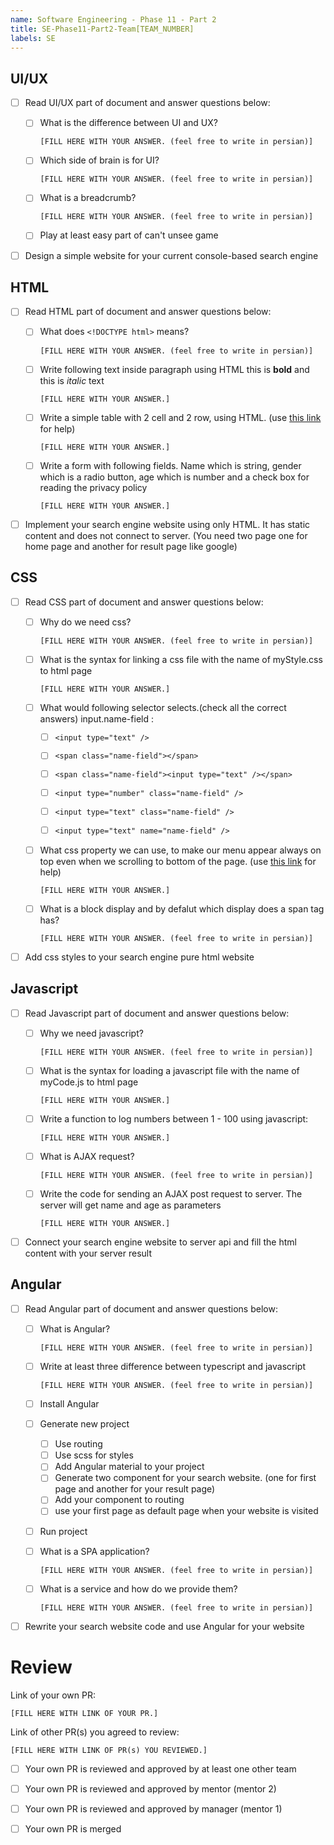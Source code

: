 ```yaml
---
name: Software Engineering - Phase 11 - Part 2
title: SE-Phase11-Part2-Team[TEAM_NUMBER]
labels: SE
---
```


## UI/UX

-   [ ] Read UI/UX part of document and answer questions below:

    -   [ ] What is the difference between UI and UX?

        `[FILL HERE WITH YOUR ANSWER. (feel free to write in persian)]`

    -   [ ] Which side of brain is for UI?

        `[FILL HERE WITH YOUR ANSWER. (feel free to write in persian)]`

    -   [ ] What is a breadcrumb?

        `[FILL HERE WITH YOUR ANSWER. (feel free to write in persian)]`

    -   [ ] Play at least easy part of can't unsee game

-   [ ] Design a simple website for your current console-based search engine

## HTML

-   [ ] Read HTML part of document and answer questions below:

    -   [ ] What does `<!DOCTYPE html>` means?

        `[FILL HERE WITH YOUR ANSWER. (feel free to write in persian)]`

    -   [ ] Write following text inside paragraph using HTML
            this is <b>bold</b> and this is <i>italic</i> text

        `[FILL HERE WITH YOUR ANSWER.]`

    -   [ ] Write a simple table with 2 cell and 2 row, using HTML. (use <a target="_blank" href="https://www.w3schools.com/tags/">this link</a> for help)

        `[FILL HERE WITH YOUR ANSWER.]`

    -   [ ] Write a form with following fields. Name which is string, gender which is a radio button, age which is number and a check box for reading the privacy policy

        `[FILL HERE WITH YOUR ANSWER.]`

-   [ ] Implement your search engine website using only HTML. It has static content and does not connect to server. (You need two page one for home page and another for result page like google)

## CSS

-   [ ] Read CSS part of document and answer questions below:

    -   [ ] Why do we need css?

        `[FILL HERE WITH YOUR ANSWER. (feel free to write in persian)]`

    -   [ ] What is the syntax for linking a css file with the name of myStyle.css to html page

        `[FILL HERE WITH YOUR ANSWER.]`

    -   [ ] What would following selector selects.(check all the correct answers) input.name-field :

        -   [ ] `<input type="text" />`

        -   [ ] `<span class="name-field"></span>`

        -   [ ] `<span class="name-field"><input type="text" /></span>`

        -   [ ] `<input type="number" class="name-field" />`

        -   [ ] `<input type="text" class="name-field" />`

        -   [ ] `<input type="text" name="name-field" />`

    -   [ ] What css property we can use, to make our menu appear always on top even when we scrolling to bottom of the page. (use <a target="_blank" href="https://www.w3schools.com/css/css_positioning.asp">this link</a> for help)

        `[FILL HERE WITH YOUR ANSWER.]`

    -   [ ] What is a block display and by defalut which display does a span tag has?

        `[FILL HERE WITH YOUR ANSWER. (feel free to write in persian)]`

-   [ ] Add css styles to your search engine pure html website

## Javascript

-   [ ] Read Javascript part of document and answer questions below:

    -   [ ] Why we need javascript?

        `[FILL HERE WITH YOUR ANSWER. (feel free to write in persian)]`

    -   [ ] What is the syntax for loading a javascript file with the name of myCode.js to html page

        `[FILL HERE WITH YOUR ANSWER.]`

    -   [ ] Write a function to log numbers between 1 - 100 using javascript:

        `[FILL HERE WITH YOUR ANSWER.]`

    -   [ ] What is AJAX request?

        `[FILL HERE WITH YOUR ANSWER. (feel free to write in persian)]`

    -   [ ] Write the code for sending an AJAX post request to server. The server will get name and age as parameters

        `[FILL HERE WITH YOUR ANSWER.]`

-   [ ] Connect your search engine website to server api and fill the html content with your server result

## Angular

-   [ ] Read Angular part of document and answer questions below:

    -   [ ] What is Angular?

        `[FILL HERE WITH YOUR ANSWER. (feel free to write in persian)]`

    -   [ ] Write at least three difference between typescript and javascript

        `[FILL HERE WITH YOUR ANSWER. (feel free to write in persian)]`

    -   [ ] Install Angular
    -   [ ] Generate new project
        -   [ ] Use routing
        -   [ ] Use scss for styles
        -   [ ] Add Angular material to your project
        -   [ ] Generate two component for your search website. (one for first page and another for your result page)
        -   [ ] Add your component to routing
        -   [ ] use your first page as default page when your website is visited
    -   [ ] Run project
    -   [ ] What is a SPA application?

        `[FILL HERE WITH YOUR ANSWER. (feel free to write in persian)]`

    -   [ ] What is a service and how do we provide them?

        `[FILL HERE WITH YOUR ANSWER. (feel free to write in persian)]`

-   [ ] Rewrite your search website code and use Angular for your website

# Review

Link of your own PR:

`[FILL HERE WITH LINK OF YOUR PR.]`

Link of other PR(s) you agreed to review:

`[FILL HERE WITH LINK OF PR(s) YOU REVIEWED.]`

-   [ ] Your own PR is reviewed and approved by at least one other team

-   [ ] Your own PR is reviewed and approved by mentor (mentor 2)

-   [ ] Your own PR is reviewed and approved by manager (mentor 1)

-   [ ] Your own PR is merged
